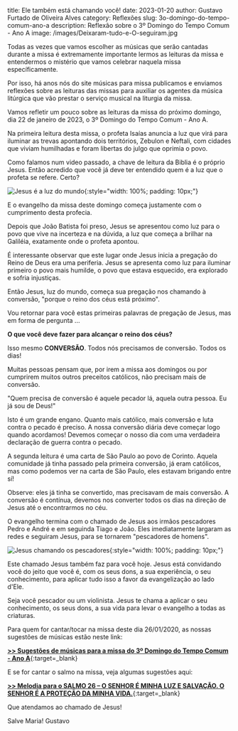 title: Ele também está chamando você!
date: 2023-01-20
author: Gustavo Furtado de Oliveira Alves
category: Reflexões
slug: 3o-domingo-do-tempo-comum-ano-a
description: Reflexão sobre o 3º Domingo do Tempo Comum - Ano A
image: /images/Deixaram-tudo-e-O-seguiram.jpg

Todas as vezes que vamos escolher as músicas que serão cantadas durante a missa
é extremamente importante lermos as leituras da missa e entendermos o mistério que vamos celebrar naquela missa específicamente.

Por isso, há anos nós do site músicas para missa publicamos
e enviamos reflexões sobre as leituras das missas para auxiliar
os agentes da música litúrgica que vão prestar o serviço musical
na liturgia da missa.

Vamos refletir um pouco sobre as leituras da missa do próximo domingo, dia 22 de janeiro de 2023, o 3º Domingo do Tempo Comum - Ano A.

Na primeira leitura desta missa, o profeta Isaías anuncia a luz que virá para iluminar as trevas apontando dois territórios, Zebulon e Neftali, com cidades que viviam humilhadas
e foram libertas do julgo que oprimia o povo.

Como falamos num video passado, a chave de leitura da Biblia é o próprio Jesus.
Então acredido que você já deve ter entendido quem é a luz que o profeta se refere. Certo?

![Jesus é a luz do mundo](/images/jesus-luz-do-mundo.jpg){:style="width: 100%; padding: 10px;"}

E o evangelho da missa deste domingo começa justamente com o cumprimento desta profecia.

Depois que João Batista foi preso, Jesus se apresentou como luz para o povo que vive
na incerteza e na dúvida, a luz que começa a brilhar na Galiléia, exatamente onde o profeta apontou.

É interessante observar que este lugar onde Jesus inicia a pregação do Reino de Deus
era uma periferia. Jesus se apresenta como luz para iluminar primeiro o povo mais humilde,
o povo que estava esquecido, era explorado e sofria injustiças.

Então Jesus, luz do mundo, começa sua pregação nos chamando à conversão, 
"porque o reino dos céus está próximo".

Vou retornar para você estas primeiras palavras de pregação de Jesus, mas em forma de pergunta ...

**O que você deve fazer para alcançar o reino dos céus?**

Isso mesmo **CONVERSÃO**. Todos nós precisamos de conversão. Todos os dias!

Muitas pessoas pensam que, por irem a missa aos domingos ou por cumprirem muitos outros preceitos católicos, não precisam mais de conversão.

"Quem precisa de conversão é aquele pecador lá, aquela outra pessoa. Eu já sou de Deus!"

Isto é um grande engano. Quanto mais católico, mais conversão e luta contra o pecado é preciso. A nossa conversão diária deve começar logo quando acordamos!
Devemos começar o nosso dia com uma verdadeira declaração de guerra contra o pecado.

A segunda leitura é uma carta de São Paulo ao povo de Corinto.
Aquela comunidade já tinha passado pela primeira conversão, já eram católicos,
mas como podemos ver na carta de São Paulo, eles estavam brigando entre sí!

Observe: eles já tinha se convertido, mas precisavam de mais conversão.
A conversão é contínua, devemos nos converter todos os dias na direção de Jesus até o encontrarmos no céu.

O evangelho termina com o chamado de Jesus aos irmãos pescadores Pedro e André
e em seguinda Tiago e João.
Eles imediatamente largaram as redes e seguiram Jesus, para se tornarem "pescadores de homens".

![Jesus chamando os pescadores](/images/Deixaram-tudo-e-O-seguiram.jpg){:style="width: 100%; padding: 10px;"}

Este chamado Jesus também faz para você hoje.
Jesus está convidando você do jeito que você é, com os seus dons, a sua experiência, o seu conhecimento, para aplicar tudo isso a favor da evangelização ao lado d'Ele.

Seja você pescador ou um violinista. Jesus te chama a aplicar o seu conhecimento, os seus dons, a sua vida para levar o evangelho a todas as criaturas.

Para quem for cantar/tocar na missa deste dia 26/01/2020, as nossas sugestões de músicas estão neste link:

[**>> Sugestões de músicas para a missa do 3º Domingo do Tempo Comum - Ano A**](https://musicasparamissa.com.br/sugestoes-para/3o-domingo-do-tempo-comum-ano-a/){:target=\_blank}

E se for cantar o salmo na missa, veja algumas sugestões aqui: 

[**>> Melodia para o SALMO 26 – O SENHOR É MINHA LUZ E SALVAÇÃO. O SENHOR É A PROTEÇÃO DA MINHA VIDA.**](https://musicasparamissa.com.br/musicas-de/salmo-3o-domingo-do-tempo-comum-ano-a/){:target=\_blank}

Que atendamos ao chamado de Jesus!

Salve Maria! 
Gustavo
